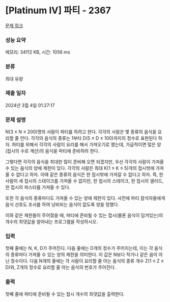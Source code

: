 # [Platinum IV] 파티 - 2367 

[문제 링크](https://www.acmicpc.net/problem/2367) 

### 성능 요약

메모리: 34112 KB, 시간: 1056 ms

### 분류

최대 유량

### 제출 일자

2024년 3월 4일 01:27:17

### 문제 설명

<p>N(3 ≤ N ≤ 200)명의 사람이 파티를 하려고 한다. 각각의 사람은 몇 종류의 음식을 요리할 줄 안다. 각각의 음식의 종류는 1부터 D(5 ≤ D ≤ 100)까지의 정수로 표현된다 하자. 파티를 위해서 각각의 사람이 요리를 해서 가져오기로 했는데, 가급적이면 많은 양(접시의 수로 계산)의 음식을 파티에 준비하려 한다.</p>

<p>그렇다면 각각의 음식을 최대한 많이 준비해 오면 되겠지만, 우선 각각의 사람이 가져올 수 있는 음식의 양에 제한이 있다. 각각의 사람은 최대 K(1 ≤ K ≤ 5)개의 접시밖에 가져올 수 없다고 하자. 이때 같은 종류의 음식은 한 접시밖에 가져갈 수 없다고 하자. 즉, 한 사람이 세 접시의 스테이크를 가져올 수 없지만, 한 접시의 스테이크, 한 접시의 샐러드, 한 접시의 파스타를 가져올 수 있다.</p>

<p>또한 각 음식의 종류마다도 가져올 수 있는 양에 제한이 있다. 사전에 파티 참석자들에게 음식 선호도 조사를 하여 낭비되는 음식이 없도록 양을 정했다.</p>

<p>이와 같은 제한들이 주어졌을 때, 파티에 준비될 수 있는 접시(물론 음식이 담겨있는)의 개수의 최댓값을 알아내는 프로그램을 작성하시오.</p>

### 입력 

 <p>첫째 줄에는 N, K, D가 주어진다. 다음 줄에는 D개의 정수가 주어지는데, 이는 각 음식의 종류마다 가져올 수 있는 양의 제한을 의미한다. 이 값은 N보다 작거나 같은 음이 아닌 정수이다. 다음 N개의 줄에는 각 사람이 요리할 줄 아는 음식의 종류 개수 Z(1 ≤ Z ≤ D)와, Z개의 정수로 요리할 줄 아는 음식의 번호가 주어진다.</p>

### 출력 

 <p>첫째 줄에 파티에 준비될 수 있는 접시 개수의 최댓값을 출력한다.</p>

